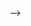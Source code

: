 <!-- 
<div id="header"  align="center">
 <img  src="https://media.giphy.com/media/juua9i2c2fA0AIp2iq/giphy.gif"/>
</div>
<div id="badges">
  <a href="your-linkedin-URL">
    <img src="https://img.shields.io/badge/LinkedIn-blue?style=for-the-badge&logo=linkedin&logoColor=white" alt="LinkedIn Badge"/>
  </a>
  <a href="https://munnaportfolio.ml/">
    <img src="https://img.shields.io/badge/Website-web%20-brightgreen"/>
  </a>
  <a href="https://www.instagram.com/munnakumar_27/">
    <img src="https://img.shields.io/badge/Instagram%20-Instagram%20-orange"/>
  </a>
</div>
<h1>
  👋 Hi, I’m Munna Kumar
  <img src="https://media.giphy.com/media/hvRJCLFzcasrR4ia7z/giphy.gif" width="30px"/>
</h1>






### Top Languages
 ![Top Langs](https://github-readme-stats.vercel.app/api/top-langs/?username=kritika-pattalam&layout=compact)
### Github Streaks
<img src="https://github-readme-streak-stats.herokuapp.com/?user=kritika-pattalam&theme=dark" width="48%" >

- 
- 👀 I’m interested in coding and web designing 
- 🌱 I’m currently learning DSA

<!---
MunnaKumar27/MunnaKumar27 is a ✨ special ✨ repository because its `README.md` (this file) appears on your GitHub profile.
You can click the Preview link to take a look at your changes.
--->
<!-- #### Github Stats
<img src="https://github-readme-stats.vercel.app/api?username={MunnaKumar27
}&show_icons=true&theme=gotham" alt="github stats" width="45%" align="right"/>
 --> -->
